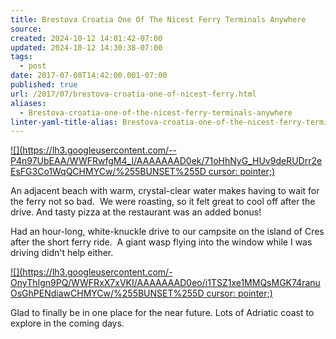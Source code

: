 ```yaml
---
title: Brestova Croatia One Of The Nicest Ferry Terminals Anywhere
source: 
created: 2024-10-12 14:01:42-07:00
updated: 2024-10-12 14:30:38-07:00
tags:
  - post
date: 2017-07-08T14:42:00.001-07:00
published: true
url: /2017/07/brestova-croatia-one-of-nicest-ferry.html
aliases:
  - Brestova-croatia-one-of-the-nicest-ferry-terminals-anywhere
linter-yaml-title-alias: Brestova-croatia-one-of-the-nicest-ferry-terminals-anywhere
---
```


[![](https://lh3.googleusercontent.com/--P4n97UbEAA/WWFRwfgM4_I/AAAAAAAD0ek/71oHhNyG_HUv9deRUDrr2eEsFG3Co1WqQCHMYCw/%255BUNSET%255D cursor: pointer;)](https://lh3.googleusercontent.com/--P4n97UbEAA/WWFRwfgM4_I/AAAAAAAD0ek/71oHhNyG_HUv9deRUDrr2eEsFG3Co1WqQCHMYCw/%255BUNSET%255D)

An adjacent beach with warm, crystal-clear water makes having to wait for the ferry not so bad.  We were roasting, so it felt great to cool off after the drive. And tasty pizza at the restaurant was an added bonus!

Had an hour-long, white-knuckle drive to our campsite on the island of Cres after the short ferry ride.  A giant wasp flying into the window while I was driving didn't help either.

[![](https://lh3.googleusercontent.com/-OnyThIgn9PQ/WWFRxX7xVKI/AAAAAAAD0eo/i1TSZ1xe1MMQsMGK74ranuOsGhPENdiawCHMYCw/%255BUNSET%255D cursor: pointer;)](https://lh3.googleusercontent.com/-OnyThIgn9PQ/WWFRxX7xVKI/AAAAAAAD0eo/i1TSZ1xe1MMQsMGK74ranuOsGhPENdiawCHMYCw/%255BUNSET%255D)

Glad to finally be in one place for the near future. Lots of Adriatic coast to explore in the coming days.